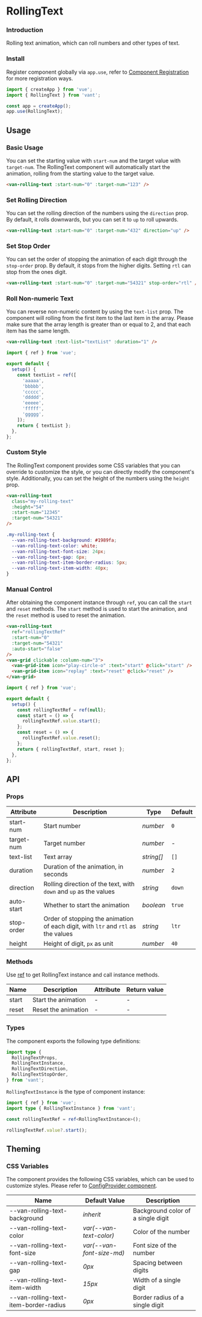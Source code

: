 # RollingText

### Introduction

Rolling text animation, which can roll numbers and other types of text.

### Install

Register component globally via `app.use`, refer to [Component Registration](#/en-US/advanced-usage#zu-jian-zhu-ce) for more registration ways.

```js
import { createApp } from 'vue';
import { RollingText } from 'vant';

const app = createApp();
app.use(RollingText);
```

## Usage

### Basic Usage

You can set the starting value with `start-num` and the target value with `target-num`. The RollingText component will automatically start the animation, rolling from the starting value to the target value.

```html
<van-rolling-text :start-num="0" :target-num="123" />
```

### Set Rolling Direction

You can set the rolling direction of the numbers using the `direction` prop. By default, it rolls downwards, but you can set it to `up` to roll upwards.

```html
<van-rolling-text :start-num="0" :target-num="432" direction="up" />
```

### Set Stop Order

You can set the order of stopping the animation of each digit through the `stop-order` prop. By default, it stops from the higher digits. Setting `rtl` can stop from the ones digit.

```html
<van-rolling-text :start-num="0" :target-num="54321" stop-order="rtl" />
```

### Roll Non-numeric Text

You can reverse non-numeric content by using the `text-list` prop. The component will rolling from the first item to the last item in the array. Please make sure that the array length is greater than or equal to 2, and that each item has the same length.

```html
<van-rolling-text :text-list="textList" :duration="1" />
```

```js
import { ref } from 'vue';

export default {
  setup() {
    const textList = ref([
      'aaaaa',
      'bbbbb',
      'ccccc',
      'ddddd',
      'eeeee',
      'fffff',
      'ggggg',
    ]);
    return { textList };
  },
};
```

### Custom Style

The RollingText component provides some CSS variables that you can override to customize the style, or you can directly modify the component's style. Additionally, you can set the height of the numbers using the `height` prop.

```html
<van-rolling-text
  class="my-rolling-text"
  :height="54"
  :start-num="12345"
  :target-num="54321"
/>
```

```css
.my-rolling-text {
  --van-rolling-text-background: #1989fa;
  --van-rolling-text-color: white;
  --van-rolling-text-font-size: 24px;
  --van-rolling-text-gap: 6px;
  --van-rolling-text-item-border-radius: 5px;
  --van-rolling-text-item-width: 40px;
}
```

### Manual Control

After obtaining the component instance through `ref`, you can call the `start` and `reset` methods. The `start` method is used to start the animation, and the `reset` method is used to reset the animation.

```html
<van-rolling-text
  ref="rollingTextRef"
  :start-num="0"
  :target-num="54321"
  :auto-start="false"
/>
<van-grid clickable :column-num="3">
  <van-grid-item icon="play-circle-o" :text="start" @click="start" />
  <van-grid-item icon="replay" :text="reset" @click="reset" />
</van-grid>
```

```js
import { ref } from 'vue';

export default {
  setup() {
    const rollingTextRef = ref(null);
    const start = () => {
      rollingTextRef.value.start();
    };
    const reset = () => {
      rollingTextRef.value.reset();
    };
    return { rollingTextRef, start, reset };
  },
};
```

## API

### Props

| Attribute | Description | Type | Default |
| --- | --- | --- | --- |
| start-num | Start number | _number_ | `0` |
| target-num | Target number | _number_ | - |
| text-list | Text array | _string[]_ | `[]` |
| duration | Duration of the animation, in seconds | _number_ | `2` |
| direction | Rolling direction of the text, with `down` and `up` as the values | _string_ | `down` |
| auto-start | Whether to start the animation | _boolean_ | `true` |
| stop-order | Order of stopping the animation of each digit, with `ltr` and `rtl` as the values | _string_ | `ltr` |
| height | Height of digit, `px` as unit | _number_ | `40` |

### Methods

Use [ref](https://vuejs.org/guide/essentials/template-refs.html) to get RollingText instance and call instance methods.

| Name  | Description         | Attribute | Return value |
| ----- | ------------------- | --------- | ------------ |
| start | Start the animation | -         | -            |
| reset | Reset the animation | -         | -            |

### Types

The component exports the following type definitions:

```ts
import type {
  RollingTextProps,
  RollingTextInstance,
  RollingTextDirection,
  RollingTextStopOrder,
} from 'vant';
```

`RollingTextInstance` is the type of component instance:

```ts
import { ref } from 'vue';
import type { RollingTextInstance } from 'vant';

const rollingTextRef = ref<RollingTextInstance>();

rollingTextRef.value?.start();
```

## Theming

### CSS Variables

The component provides the following CSS variables, which can be used to customize styles. Please refer to [ConfigProvider component](#/en-US/config-provider).

| Name | Default Value | Description |
| --- | --- | --- |
| --van-rolling-text-background | _inherit_ | Background color of a single digit |
| --van-rolling-text-color | _var(--van-text-color)_ | Color of the number |
| --van-rolling-text-font-size | _var(--van-font-size-md)_ | Font size of the number |
| --van-rolling-text-gap | _0px_ | Spacing between digits |
| --van-rolling-text-item-width | _15px_ | Width of a single digit |
| --van-rolling-text-item-border-radius | _0px_ | Border radius of a single digit |
